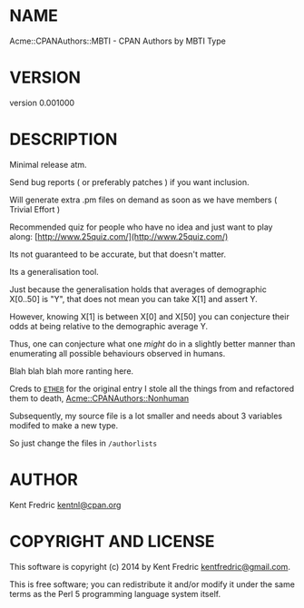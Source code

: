 # NAME

Acme::CPANAuthors::MBTI - CPAN Authors by MBTI Type

# VERSION

version 0.001000

# DESCRIPTION

Minimal release atm.

Send bug reports ( or preferably patches ) if you want inclusion.

Will generate extra .pm files on demand as soon as we have members ( Trivial Effort )

Recommended quiz for people who have no idea and just want to play along: [http://www.25quiz.com/](http://www.25quiz.com/)

Its not guaranteed to be accurate, but that doesn't matter.

Its a generalisation tool.

Just because the generalisation holds that averages of demographic X\[0..50\] is "Y",
that does not mean you can take X\[1\] and assert Y.

However, knowing X\[1\] is between X\[0\] and X\[50\] you can conjecture their odds
at being relative to the demographic average Y.

Thus, one can conjecture what one _might_ do in a slightly better manner than enumerating
all possible behaviours observed in humans.

Blah blah blah more ranting here.

Creds to [`ETHER`](https://metacpan.org/author/ETHER) for the original entry I stole
all the things from and refactored them to death, [Acme::CPANAuthors::Nonhuman](https://metacpan.org/pod/Acme::CPANAuthors::Nonhuman)

Subsequently, my source file is a lot smaller and needs about 3 variables modifed to make a new type.

So just change the files in `/authorlists`

# AUTHOR

Kent Fredric <kentnl@cpan.org>

# COPYRIGHT AND LICENSE

This software is copyright (c) 2014 by Kent Fredric <kentfredric@gmail.com>.

This is free software; you can redistribute it and/or modify it under
the same terms as the Perl 5 programming language system itself.
